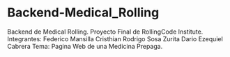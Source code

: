 # Backend-Medical_Rolling

Backend de Medical Rolling. Proyecto Final de RollingCode Institute.
Integrantes:
Federico Mansilla
Cristhian Rodrigo Sosa Zurita
Dario Ezequiel Cabrera
Tema: Pagina Web de una Medicina Prepaga.
